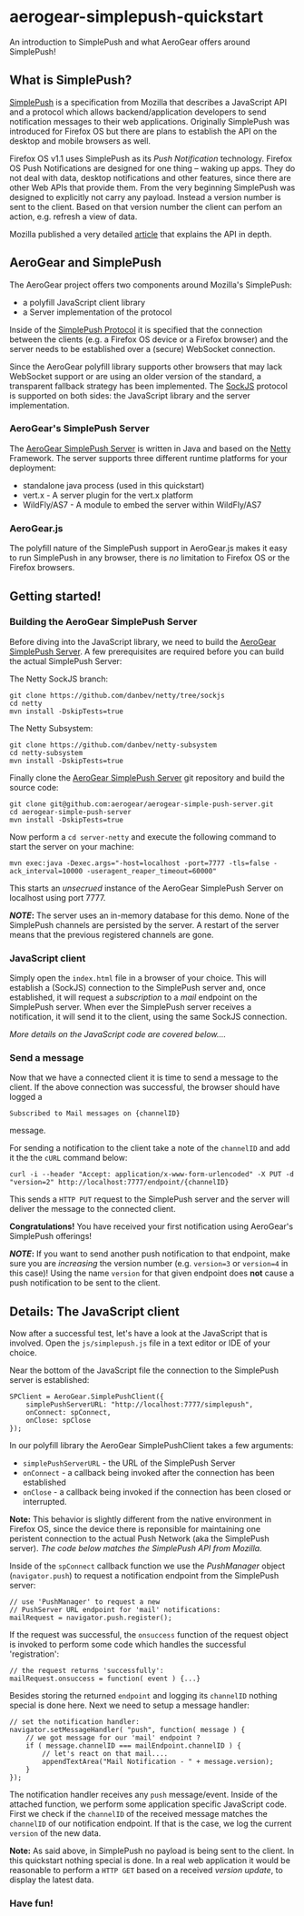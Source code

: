 aerogear-simplepush-quickstart
==============================

An introduction to SimplePush and what AeroGear offers around SimplePush!

What is SimplePush?
-------------------

[SimplePush](https://wiki.mozilla.org/WebAPI/SimplePush) is a specification from Mozilla that describes a JavaScript API and a protocol which allows backend/application developers to send notification messages to their web applications. Originally SimplePush was introduced for Firefox OS but there are plans to establish the API on the desktop and mobile browsers as well.

Firefox OS v1.1 uses SimplePush as its _Push Notification_ technology. Firefox OS Push Notifications are designed for one thing – waking up apps. They do not deal with data, desktop notifications and other features, since there are other Web APIs that provide them. From the very beginning SimplePush was designed to explicitly not carry any payload. Instead a version number is sent to the client. Based on that version number the client can perfom an action, e.g. refresh a view of data.

Mozilla published a very detailed [article](https://hacks.mozilla.org/2013/07/dont-miss-out-on-the-real-time-fun-use-firefox-os-push-notifications/) that explains the API in depth.

AeroGear and SimplePush
-----------------------

The AeroGear project offers two components around Mozilla's SimplePush:

* a polyfill JavaScript client library
* a Server implementation of the protocol

Inside of the [SimplePush Protocol](https://wiki.mozilla.org/WebAPI/SimplePush/Protocol) it is specified that the connection between the clients (e.g. a Firefox OS device or a Firefox browser) and the server needs to be established over a (secure) WebSocket connection.

Since the AeroGear polyfill library supports other browsers that may lack WebSocket support or are using an older version of the standard, a transparent fallback strategy has been implemented. The [SockJS](https://github.com/sockjs/sockjs-client) protocol is supported on both sides: the JavaScript library and the server implementation.



### AeroGear's SimplePush Server

The [AeroGear SimplePush Server](https://github.com/aerogear/aerogear-simple-push-server) is written in Java and based on the [Netty](http://netty.io) Framework. The server supports three different runtime platforms for your deployment:

* standalone java process (used in this quickstart)
* vert.x - A server plugin for the vert.x platform
* WildFly/AS7 - A module to embed the server within WildFly/AS7

### AeroGear.js

The polyfill nature of the SimplePush support in AeroGear.js makes it easy to run SimplePush in any browser, there is _no_ limitation to Firefox OS or the Firefox browsers.

Getting started!
----------------

### Building the AeroGear SimplePush Server

Before diving into the JavaScript library, we need to build the [AeroGear SimplePush Server](https://github.com/aerogear/aerogear-simple-push-server). A few prerequisites are required before you can build the actual SimplePush Server:

The Netty SockJS branch:

    git clone https://github.com/danbev/netty/tree/sockjs
    cd netty
    mvn install -DskipTests=true

The Netty Subsystem:

    git clone https://github.com/danbev/netty-subsystem
    cd netty-subsystem
    mvn install -DskipTests=true

Finally clone the [AeroGear SimplePush Server](https://github.com/aerogear/aerogear-simple-push-server) git repository and build the source code:

    git clone git@github.com:aerogear/aerogear-simple-push-server.git
    cd aerogear-simple-push-server
    mvn install -DskipTests=true

Now perform a ```cd server-netty``` and execute the following command to start the server on your machine:


    mvn exec:java -Dexec.args="-host=localhost -port=7777 -tls=false -ack_interval=10000 -useragent_reaper_timeout=60000" 

This starts an _unsecrued_ instance of the AeroGear SimplePush Server on localhost using port 7777.

**_NOTE_:** The server uses an in-memory database for this demo. None of the SimplePush channels are persisted by the server. A restart of the server means that the previous registered channels are gone.


### JavaScript client

Simply open the ```index.html``` file in a browser of your choice. This will establish a (SockJS) connection to the SimplePush server and, once established, it will request a _subscription_ to a _mail_ endpoint on the SimplePush server. When ever the SimplePush server receives a notification, it will send it to the client, using the same SockJS connection.


_More details on the JavaScript code are covered below...._


### Send a message

Now that we have a connected client it is time to send a message to the client. If the above connection was successful, the browser should have logged a

    Subscribed to Mail messages on {channelID} 

message.


For sending a notification to the client take a note of the ```channelID``` and add it the the ```cURL``` command below:

    curl -i --header "Accept: application/x-www-form-urlencoded" -X PUT -d "version=2" http://localhost:7777/endpoint/{channelID}

This sends a ```HTTP PUT``` request to the SimplePush server and the server will deliver the message to the connected client.

**Congratulations!** You have received your first notification using AeroGear's SimplePush offerings!


**_NOTE_:** If you want to send another push notification to that endpoint, make sure you are _increasing_ the version number (e.g. ```version=3``` or ```version=4``` in this case)! Using the name ```version``` for that given endpoint does **not** cause a push notification to be sent to the client.


Details: The JavaScript client
------------------------------

Now after a successful test, let's have a look at the JavaScript that is involved. Open the ```js/simplepush.js``` file in a text editor or IDE of your choice.

Near the bottom of the JavaScript file the connection to the SimplePush server is established:

    SPClient = AeroGear.SimplePushClient({
        simplePushServerURL: "http://localhost:7777/simplepush",
        onConnect: spConnect,
        onClose: spClose
    });

In our polyfill library the AeroGear SimplePushClient takes a few arguments:

* ```simplePushServerURL``` - the URL of the SimplePush Server
* ```onConnect``` - a callback being invoked after the connection has been established
* ```onClose``` - a callback being invoked if the connection has been closed or interrupted.

**Note:** This behavior is slightly different from the native environment in Firefox OS, since the device there is reponsible for maintaining one peristent connection to the actual Push Network (aka the SimplePush server). _The code below matches the SimplePush API from Mozilla._

Inside of the ```spConnect``` callback function we use the _PushManager_ object (```navigator.push```) to request a notification endpoint from the SimplePush server:

    // use 'PushManager' to request a new
	// PushServer URL endpoint for 'mail' notifications:
	mailRequest = navigator.push.register();

If the request was successful, the ```onsuccess``` function of the request object is invoked to perform some code which handles the successful 'registration':

    // the request returns 'successfully':
    mailRequest.onsuccess = function( event ) {...}

Besides storing the returned ```endpoint``` and logging its ```channelID``` nothing special is done here. Next we need to setup a message handler:

    // set the notification handler:
    navigator.setMessageHandler( "push", function( message ) {
        // we got message for our 'mail' endpoint ?
        if ( message.channelID === mailEndpoint.channelID ) {
            // let's react on that mail....
            appendTextArea("Mail Notification - " + message.version);
        }
    });

The notification handler receives any ```push``` message/event. Inside of the attached function, we perform some application specific JavaScript code. First we check if the ```channelID``` of the received message matches the ```channelID``` of our notification endpoint. If that is the case, we log the current ```version``` of the new data.

**Note:** As said above, in SimplePush no payload is being sent to the client. In this quickstart nothing special is done. In a real web application it would be reasonable to perform a ```HTTP GET``` based on a received _version update_, to display the latest data.

### Have fun!
